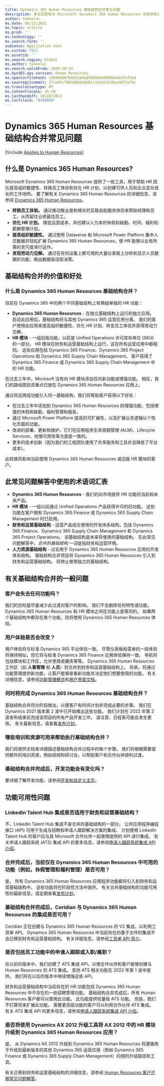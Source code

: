 ```yaml
---
title: Dynamics 365 Human Resources 基础结构合并常见问题
description: 本文回答有关 Microsoft Dynamics 365 Human Resources 与财务和运营应用的基础结构合并的常见问题。
author: twheeloc
ms.date: 09/13/2021
ms.topic: article
ms.prod: ''
ms.technology: ''
ms.search.form: ''
audience: Application User
ms.custom: 7521
ms.assetid: ''
ms.search.region: Global
ms.author: twheeloc
ms.search.validFrom: 2020-10-13
ms.dyn365.ops.version: Human Resources
ms.openlocfilehash: 32698d887b4d228ded588984b09068e3e2fef9a4
ms.sourcegitcommit: 27ce4fc706100b626b81c3a1023238acd872e76c
ms.translationtype: HT
ms.contentlocale: zh-CN
ms.lasthandoff: 10/20/2022
ms.locfileid: "9702059"
---
```

# <a name="dynamics-365-human-resources-infrastructure-merge-faq"></a>Dynamics 365 Human Resources 基础结构合并常见问题

[!include [Applies to Human Resources](../includes/applies-to-hr.md)]

## <a name="what-is-dynamics-365-human-resources"></a>什么是 Dynamics 365 Human Resources?

Microsoft Dynamics 365 Human Resources 提供了一些工具，用于帮助 HR 团队提高组织敏捷性、转换员工体验和优化 HR 计划，以创建可供人员和企业茁壮成长的工作场所。 要了解有关 Dynamics 365 Human Resources 的详细信息，请参阅 [Dynamics 365 Human Resources](https://dynamics.microsoft.com/human-resources/overview/)。

- **转换员工体验。** 通过推动敬业度和增长的互联自助服务体验来帮助经理和员工，从而留住业绩最佳员工。
- **优化 HR 计划。** 降低运营成本，并创建以人为本的休假和缺勤、时间、福利和薪酬管理计划。
- **提高组织敏捷性。** 通过使用 Dataverse 和 Microsoft Power Platform 集中人员数据并轻松扩展 Dynamics 365 Human Resources，使 HR 能够以业务所需的灵巧度进行运作。
- **发现劳动力见解。** 通过在任何设备上都可用的大量仪表板上分析和显示人员数据的功能，做出数据驱动型决策。

## <a name="value-and-benefits-of-the-infrastructure-merge"></a>基础结构合并的价值和好处

### <a name="what-is-the-dynamics-365-human-resources-infrastructure-merge"></a>什么是 Dynamics 365 Human Resources 基础结构合并？

目前在 Dynamics 365 中的两个不同基础结构上有两组单独的 HR 功能：

- **Dynamics 365 Human Resources** - 在独立基础结构上运行的独立应用。 启动此应用后，基础结构将与其他 Dynamics 365 运营应用分离。 我们的客户使用此应用来提高组织敏捷性、优化 HR 计划、转变员工体验并获得劳动力见解。
- **HR 模块** - 一组旧版功能，以前是 Unified Operations 许可库存单位 (SKU) 的一部分。 HR 模块在财务和运营基础结构上运行，这在所有运营应用中都相同。 这些应用包括 Dynamics 365 Finance、Dynamics 365 Project Operations 和 Dynamics 365 Supply Chain Management。 客户获得了 Dynamics 365 Finance 或 Dynamics 365 Supply Chain Management 中的 HR 功能。

在过去三年中，Microsoft 没有向 HR 模块添加任何新功能或增强功能。 相反，我们的路线图投资重点已放在 Dynamics 365 Human Resources 应用上。

通过将这两组功能引入同一基础结构，我们将帮助客户获得以下好处：

- 在过去三年中添加到 Dynamics 365 Human Resources 的增强功能，包括增强的休假和缺勤、福利管理和报告。
- 通过 Microsoft Power Platform 提高的可扩展性，以及扩展业务逻辑以个性化页面的功能。
- 改进的部署、更新和维护，它们在应用程序生命周期管理 (ALM)、Lifecycle Services、地理可用性等方面是一致的。
- 更多的技术创新（因为我们的工程团队使用了共享服务和工具并且降低了平台成本）。

此转换将影响当前使用 Dynamics 365 Human Resources 或旧版 HR 模块的客户。

## <a name="glossary-of-terms-used-in-this-faq"></a>此常见问题解答中使用的术语词汇表

- **Dynamics 365 Human Resources** - 我们的向市场提供 HR 功能的当前和未来产品。
- **HR 模块** - 一组以前通过 Unified Operations 产品获得许可的旧功能。 这些功能在客户拥有 Dynamics 365 Finance 或 Dynamics 365 Supply Chain Management 时已启用。
- **财务和运营基础结构** - 运营产品组合使用的开发体系结构，包括 Dynamics 365 Finance、Dynamics 365 Supply Chain Management 和 Dynamics 365 Project Operations。 该基础结构是未来将使用的基础结构。 在此常见问题解答中，*合并的基础结构* 一词是指财务和运营环境。
- **人力资源基础结构** - 过去用于 Dynamics 365 Human Resources 应用的开发体系结构。 基础结构合并项目将 Dynamics 365 Human Resources 引入到财务和运营基础结构。 将停止使用独立的基础结构。

## <a name="general-questions-about-the-infrastructure-merge"></a>有关基础结构合并的一般问题

### <a name="will-customers-lose-any-features-or-capabilities"></a>客户会失去任何功能吗？

我们的目标是尽量减少此过渡对客户的影响。 我们不会删除任何特性或功能。 Dynamics 365 Human Resources 和 HR 模块之间在功能上是等同的。 如果两个基础结构中都存在某个功能，则将使用 Dynamics 365 Human Resources 体验。

### <a name="will-the-user-experience-change"></a>用户体验是否会改变？

用户体验将与标准 Dynamics 365 平台体验一致。 尽管仪表板和菜单的一般体验将保持相似，但它将与标准 Dynamics 365 Finance 应用体验保持一致。 导航将包括模块和工作区，允许使用收藏夹等等。 Dynamics 365 Human Resources 工作区（如 **人事管理** 和 **人员**）将合并到财务和运营基础结构上。 将来，将通过功能管理提供新功能，让客户能够查看新功能并决定他们想要使用的功能。 有关详细信息，请参阅[功能管理概览](../fin-ops-core/fin-ops/get-started/feature-management/feature-management-overview.md)和[用户界面文档](../fin-ops-core/fin-ops/get-started/user-interface-elements.md?toc=/dynamics365/human-resources/toc.json)。

### <a name="when-will-the-dynamics-365-human-resources-infrastructure-merge-be-completed"></a>何时将完成 Dynamics 365 Human Resources 基础结构合并？

基础结构合并将分阶段推出，以便客户有时间计划并完成必要的步骤。 我们在 Dynamics 2021 版本第 2 波中已开始推出这些功能。 我们计划在 2022 年第 2 波发布结束前完成该项目的所有产品开发工作。 请注意，日程表可能会发生更改。 有关最新信息，请查看[发布计划](/dynamics365-release-plan/2021wave2/finance-operations/dynamics365-finance)。

### <a name="what-training-and-resources-will-be-available-to-help-with-the-infrastructure-merge"></a>哪些培训和资源可用来帮助执行基础结构合并？

我们将提供文档来详细描述基础结构合并过程中的每个步骤。 我们将根据需要提供额外的培训资源，例如视频和研讨会，以帮助客户和合作伙伴顺利过渡。

### <a name="will-there-be-changes-in-development-capabilities-after-the-infrastructure-merge-is-completed"></a>基础结构合并完成后，开发功能会有变化吗？

要详细了解开发功能，请参阅[开发和自定义主页](../fin-ops-core/dev-itpro/dev-tools/developer-home-page.md)。

## <a name="feature-availability-questions"></a>功能可用性问题

### <a name="will-the-linkedin-talent-hub-integration-work-on-the-finance-and-operations-infrastructure"></a>LinkedIn Talent Hub 集成是否适用于财务和运营基础结构？

不，LinkedIn Talent Hub 集成不是合并的基础结构的一部分。 公共应用程序编程接口 (API) 可用于生成与招聘和申请人跟踪解决方案的集成。 计划使用 LinkedIn Talent Hub 的客户应与其 Microsoft 合作伙伴一起使用提供的 API 进行集成。 有关申请人跟踪系统 (ATS) 集成 API 的更多信息，请参阅[申请人跟踪系统集成 API 介绍](./hr-admin-integration-ats-api-introduction.md)。

### <a name="will-the-capabilities-that-are-currently-available-only-in-dynamics-365-human-resources-for-example-leave-management-and-benefits-management-be-available-after-the-merge-is-completed"></a>合并完成后，当前仅在 Dynamics 365 Human Resources 中可用的功能（例如，休假管理和福利管理）是否可用？

是。 所有 Dynamics 365 Human Resources 应用程序功能都将引入到财务和运营基础结构中。 这些功能将在阶段性方法中提供。 有关合并基础结构的功能可用性的最新信息，请定期查看[发布计划](/dynamics365-release-plan/2021wave2/finance-operations/dynamics365-finance)。

### <a name="will-ceridian-integrations-with-dynamics-365-human-resources-be-available-after-the-infrastructure-merge-is-completed"></a>基础结构合并完成后，Ceridian 与 Dynamics 365 Human Resources 的集成是否可用？

Ceridian 正在创建与 Dynamics 365 Human Resources 的 V2 集成，以利用工资单 API。 Dynamics 365 Human Resources 中当前存在的基于文件的集成不会迁移到财务和运营基础结构。 有关详细信息，请参阅[工资单 API 简介](./hr-admin-integration-payroll-api-introduction.md)。

### <a name="will-applicant-tracking-or-onboardingoffboarding-of-employees-functionality-be-included"></a>是否包括员工功能中的申请人跟踪或入职/离职？

在以前的版本中，我们创建了 ATS 集成 API，以使合作伙伴和客户能够创建与 Human Resources 的 ATS 集成。 其他 ATS 相关功能在 2022 年第 1 波中提供。 我们将在以后的版本中继续增强这些 API。

财务和运营基础结构中当前存在的 HR 功能包括 Dynamics 365 Human Resources 中不存在的一些招聘管理功能。 基础结构合并完成后，所有 Human Resources 客户都可以使用此功能。 此功能提供轻量级 ATS 功能。 但是，我们不打算将来扩展此功能。 需要更高级功能的客户可以利用合作伙伴 ATS 集成。 有关 ATS 集成 API 的更多信息，请参阅[申请人跟踪系统集成 API 介绍](./hr-admin-integration-ats-api-introduction.md)。

### <a name="will-the-dynamics-ax-2012-upgrade-tools-be-used-to-upgrade-the-hr-module-in-ax-2012-to-the-dynamics-365-human-resources-app"></a>是否将使用 Dynamics AX 2012 升级工具将 AX 2012 中的 HR 模块升级到 Dynamics 365 Human Resources 应用？

是。 从 Dynamics AX 2012 升级到 Dynamics 365 Human Resources 将遵循用于升级到最新版本的其他 Dynamics 365 运营应用（例如 Dynamics 365 Finance 或 Dynamics 365 Supply Chain Management）的相同升级路径和工具。

有关迁移到财务和运营基础结构的详细信息，请参阅 [Human Resources 客户迁移常见问题解答](./customer-migration.md)。
